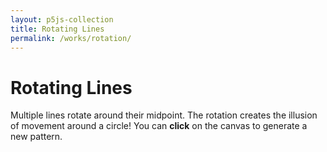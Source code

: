 ```yaml
---
layout: p5js-collection
title: Rotating Lines
permalink: /works/rotation/
---
```


# Rotating Lines

Multiple lines rotate around their midpoint.
The rotation creates the illusion of movement around a circle!
You can **click** on the canvas to generate a new pattern.

<div id = "p5-rotation" style="background-color: #fdfdfd justify-content: center; display: flex;"></div>